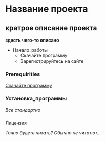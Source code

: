 ﻿# Название проекта

## кратрое описание проекта

**здесть чего-то описано** 

* Начало_работы
	* Скачайте программу
	* Зарегистрируйтесь на сайте


### Prerequirities
[Скачайте программу](https://download
)
### Установка_программы
*Все стандартно*
### 
Лицензия

*Точно будете читать? Обычно не читатют...*
